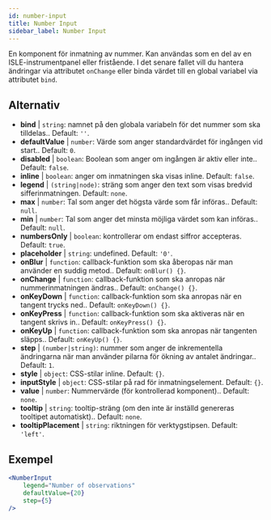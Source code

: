```yaml
---
id: number-input
title: Number Input
sidebar_label: Number Input
---
```


En komponent för inmatning av nummer. Kan användas som en del av en ISLE-instrumentpanel eller fristående. I det senare fallet vill du hantera ändringar via attributet `onChange` eller binda värdet till en global variabel via attributet `bind`.

## Alternativ

* __bind__ | `string`: namnet på den globala variabeln för det nummer som ska tilldelas.. Default: `''`.
* __defaultValue__ | `number`: Värde som anger standardvärdet för ingången vid start.. Default: `0`.
* __disabled__ | `boolean`: Boolean som anger om ingången är aktiv eller inte.. Default: `false`.
* __inline__ | `boolean`: anger om inmatningen ska visas inline. Default: `false`.
* __legend__ | `(string|node)`: sträng som anger den text som visas bredvid sifferinmatningen. Default: `none`.
* __max__ | `number`: Tal som anger det högsta värde som får införas.. Default: `null`.
* __min__ | `number`: Tal som anger det minsta möjliga värdet som kan införas.. Default: `null`.
* __numbersOnly__ | `boolean`: kontrollerar om endast siffror accepteras. Default: `true`.
* __placeholder__ | `string`: undefined. Default: `'0'`.
* __onBlur__ | `function`: callback-funktion som ska åberopas när man använder en suddig metod.. Default: `onBlur() {}`.
* __onChange__ | `function`: callback-funktion som ska anropas när nummerinmatningen ändras.. Default: `onChange() {}`.
* __onKeyDown__ | `function`: callback-funktion som ska anropas när en tangent trycks ned.. Default: `onKeyDown() {}`.
* __onKeyPress__ | `function`: callback-funktion som ska aktiveras när en tangent skrivs in.. Default: `onKeyPress() {}`.
* __onKeyUp__ | `function`: callback-funktion som ska anropas när tangenten släpps.. Default: `onKeyUp() {}`.
* __step__ | `(number|string)`: nummer som anger de inkrementella ändringarna när man använder pilarna för ökning av antalet ändringar.. Default: `1`.
* __style__ | `object`: CSS-stilar inline. Default: `{}`.
* __inputStyle__ | `object`: CSS-stilar på rad för inmatningselement. Default: `{}`.
* __value__ | `number`: Nummervärde (för kontrollerad komponent).. Default: `none`.
* __tooltip__ | `string`: tooltip-sträng (om den inte är inställd genereras tooltipet automatiskt).. Default: `none`.
* __tooltipPlacement__ | `string`: riktningen för verktygstipsen. Default: `'left'`.


## Exempel

```jsx live
<NumberInput
    legend="Number of observations"
    defaultValue={20}
    step={5}
/>
```

